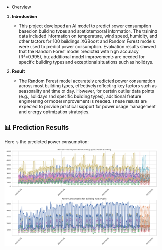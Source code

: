 - Overview
1. **Introduction**

      - This project developed an AI model to predict power consumption based on building types and spatiotemporal information. The training data included information on temperature, wind speed, humidity, and other factors for 100 buildings. XGBoost and Random Forest models were used to predict power consumption. Evaluation results showed that the Random Forest model predicted with high accuracy (R²=0.995), but additional model improvements are needed for specific building types and exceptional situations such as holidays.

1. **Result**

    - The Random Forest model accurately predicted power consumption across most building types, effectively reflecting key factors such as seasonality and time of day. However, for certain outlier data points (e.g., holidays and specific building types), additional feature engineering or model improvement is needed. These results are expected to provide practical support for power usage management and energy optimization strategies.

## 📊 Prediction Results
Here is the predicted power consumption:

![Prediction Result](https://github.com/wltjs26/Power-consumption-forecast/blob/main/prediction_result.png)
